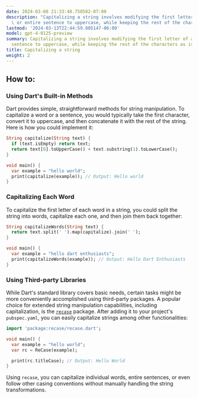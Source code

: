 ```yaml
---
date: 2024-03-08 21:33:48.758582-07:00
description: "Capitalizing a string involves modifying the first letter of a word\
  \ or entire sentence to uppercase, while keeping the rest of the characters as is.\u2026"
lastmod: '2024-03-13T22:44:59.805147-06:00'
model: gpt-4-0125-preview
summary: Capitalizing a string involves modifying the first letter of a word or entire
  sentence to uppercase, while keeping the rest of the characters as is.
title: Capitalizing a string
weight: 2
---
```


## How to:


### Using Dart's Built-in Methods
Dart provides simple, straightforward methods for string manipulation. To capitalize a word or a sentence, you would typically take the first character, convert it to uppercase, and then concatenate it with the rest of the string. Here is how you could implement it:

```dart
String capitalize(String text) {
  if (text.isEmpty) return text;
  return text[0].toUpperCase() + text.substring(1).toLowerCase();
}

void main() {
  var example = "hello world";
  print(capitalize(example)); // Output: Hello world
}
```

### Capitalizing Each Word
To capitalize the first letter of each word in a string, you could split the string into words, capitalize each one, and then join them back together:

```dart
String capitalizeWords(String text) {
  return text.split(' ').map(capitalize).join(' ');
}

void main() {
  var example = "hello dart enthusiasts";
  print(capitalizeWords(example)); // Output: Hello Dart Enthusiasts
}
```

### Using Third-party Libraries
While Dart's standard library covers basic needs, certain tasks might be more conveniently accomplished using third-party packages. A popular choice for extended string manipulation capabilities, including capitalization, is the [`recase`](https://pub.dev/packages/recase) package. After adding it to your project's `pubspec.yaml`, you can easily capitalize strings among other functionalities:

```dart
import 'package:recase/recase.dart';

void main() {
  var example = "hello world";
  var rc = ReCase(example);

  print(rc.titleCase); // Output: Hello World
}
```

Using `recase`, you can capitalize individual words, entire sentences, or even follow other casing conventions without manually handling the string transformations.
